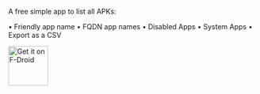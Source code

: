 A free simple app to list all APKs:

• Friendly app name
• FQDN app names
• Disabled Apps
• System Apps
• Export as a CSV

[<img src="https://fdroid.gitlab.io/artwork/badge/get-it-on.png"
     alt="Get it on F-Droid"
     height="80">](https://search.f-droid.org/?q=stargw&lang=en)
     
